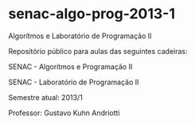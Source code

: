 senac-algo-prog-2013-1
======================

Algorítmos e Laboratório de Programação II

Repositório público para aulas das seguintes cadeiras:

SENAC - Algorítmos e Programação II

SENAC - Laboratório de Programação II

Semestre atual: 2013/1

Professor: Gustavo Kuhn Andriotti
